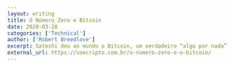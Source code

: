 ```yaml
---
layout: writing
title: O Número Zero e Bitcoin
date: 2020-03-28
categories: ['Technical']
author: ['Robert Breedlove']
excerpt: Satoshi deu ao mundo o Bitcoin, um verdadeiro “algo por nada”. Sua descoberta da escassez absoluta de dinheiro é uma ideia imparável que está mudando tremendamente o mundo, assim como seu ancestral digital: o número zero.
external_url: https://usecripto.com.br/o-numero-zero-e-o-bitcoin/
---
```

